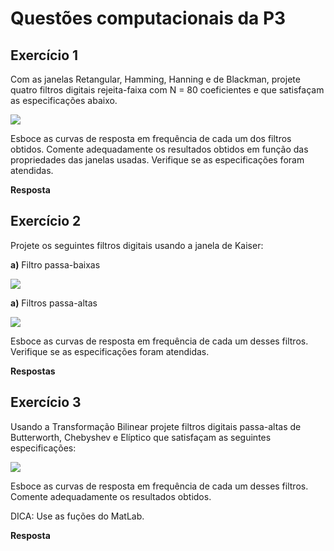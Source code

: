 # Questões computacionais da P3

## Exercício 1
Com as janelas Retangular, Hamming, Hanning e de Blackman, projete quatro filtros digitais rejeita-faixa com N = 80 coeficientes e que satisfaçam as especificações abaixo.
 
![](https://latex.codecogs.com/gif.download?%5C%20%5C%5C%20A_%7Br%7D%20%3D%2040%5BdB%5D%5C%5C%20%5COmega_%7Bp1%7D%20%3D%202000%20%5Brad/s%5D%5C%5C%20%5COmega_%7Bp2%7D%20%3D%204000%20%5Brad/s%5D%5C%5C%20%5COmega_%7Ba%7D%20%3D%2010000%20%5Brad/s%5D%20%5C%5C)
 
Esboce as curvas de resposta em frequência de cada um dos filtros obtidos. Comente adequadamente os resultados obtidos em função das propriedades das janelas usadas. Verifique se as especificações foram atendidas.
 
__Resposta__
 
 
 
## Exercício 2
Projete os seguintes filtros digitais usando a janela de Kaiser:

__a)__ Filtro passa-baixas

![](https://latex.codecogs.com/gif.download?%5C%5C%20A_%7Bp%7D%20%3D%201%5BdB%5D%5C%5C%20A_%7Br%7D%20%3D%2040%5BdB%5D%5C%5C%20%5COmega_%7Bp%7D%20%3D%201000%20%5Brad/s%5D%5C%5C%20%5COmega_%7Br%7D%20%3D%201200%20%5Brad/s%5D%5C%5C%20%5COmega_%7Ba%7D%20%3D%205000%20%5Brad/s%5D%20%5C%5C)
 __a)__ Filtros passa-altas

![](https://latex.codecogs.com/gif.download?%5C%5C%20A_%7Bp%7D%20%3D%201%5BdB%5D%5C%5C%20A_%7Br%7D%20%3D%2040%5BdB%5D%5C%5C%20%5COmega_%7Br%7D%20%3D%201000%20%5Brad/s%5D%5C%5C%20%5COmega_%7Bp%7D%20%3D%201200%20%5Brad/s%5D%5C%5C%20%5COmega_%7Ba%7D%20%3D%205000%20%5Brad/s%5D%20%5C%5C)

Esboce as curvas de resposta em frequência de cada um desses filtros. Verifique se as especificações foram atendidas.

__Respostas__

## Exercício 3
Usando a Transformação Bilinear projete filtros digitais passa-altas de Butterworth, Chebyshev e Elíptico que satisfaçam as seguintes especificações:

![](https://latex.codecogs.com/gif.download?%5C%5C%20A_%7Bp%7D%20%3D%201%5BdB%5D%5C%5C%20A_%7Br%7D%20%3D%2040%5BdB%5D%5C%5C%20%5COmega_%7Br%7D%20%3D%205912.5%20%5Brad/s%5D%5C%5C%20%5COmega_%7Bp%7D%20%3D%207539.8%20%5Brad/s%5D%5C%5C%20%5COmega_%7Ba%7D%20%3D%2050265.5%20%5Brad/s%5D%20%5C%5C)

Esboce as curvas de resposta em frequência de cada um desses filtros. Comente adequadamente os resultados obtidos.

DICA: Use as fuções do MatLab.

__Resposta__

